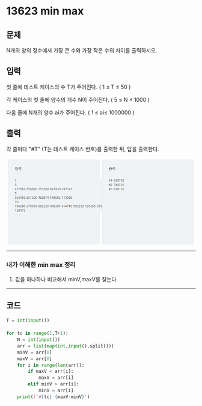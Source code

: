 # 13623 min max

## 문제

N개의 양의 정수에서 가장 큰 수와 가장 작은 수의 차이를 출력하시오.

## 입력

첫 줄에 테스트 케이스의 수 T가 주어진다. ( 1 ≤ T ≤ 50 )

각 케이스의 첫 줄에 양수의 개수 N이 주어진다. ( 5 ≤ N ≤ 1000 )

다음 줄에 N개의 양수 ai가 주어진다. ( 1 ≤ ai≤ 1000000 )

## 출력

각 줄마다 "#T" (T는 테스트 케이스 번호)를 출력한 뒤, 답을 출력한다.

![](13623_minmax.assets/SmartSelectImage_2022-02-10-10-05-30.png)

---

### 내가 이해한 min max 정리

1. 값을 하나하나 비교해서 minV,maxV를 찾는다

---

## 코드

```python
T = int(input())

for tc in range(1,T+1):
    N = int(input())
    arr = list(map(int,input().split()))
    minV = arr[0]
    maxV = arr[0]
    for i in range(len(arr)):
        if maxV < arr[i]:
            maxV = arr[i]
        elif minV > arr[i]:
            minV = arr[i]
    print(f'#{tc} {maxV-minV}')
```

